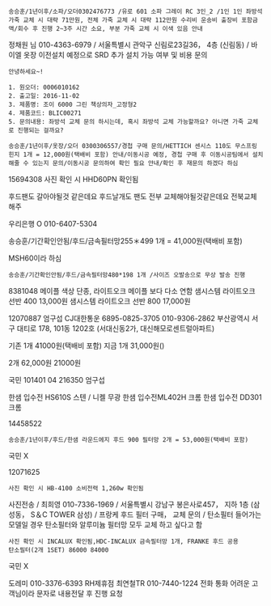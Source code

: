 ```
송승훈/1년이후/소파/오더0302476773 /유로 601 소파 그레이 RC 3인_2 /1인 1인 좌방석 가죽 교체 시 대략 71만원, 전체 가죽 교체 시 대략 112만원 수리비 운송비 출장비 포함금액/회수 후 진행 2~3주 시간 소요, 부분 가죽 교체 시 이색 있음 안내
```


정채원 님  010-4363-6979  / 서울특별시 관악구 신림로23길36， 4층 (신림동) /  바이엘 옷장 이전설치 예정으로 SRD 추가 설치 가능 여부 및 비용 문의

```
안녕하세요~!

1. 원오더: 0006010162
2. 출고일: 2016-11-02
3. 제품명: 조이 6000 그린 책상의자_고정형2
4. 제품코드: BLIC00271
5. 문의내용: 좌방석 교체 문의 하시는데, 혹시 좌방석 교체 가능할까요? 아니면 가죽 교체로 진행되는 걸까요?
```



```
송승훈/1년이후/옷장/오더 0300306557/경첩 구매 문의/HETTICH 센시스 110도 무스프링 힌지 1개 = 12,000원(택배비 포함) 안내/이동시공 예정, 경첩 구매 후 이동시공팀에서 설치 해줄 수 있는지 문의/이동시공 문의하여 확인 필요 안내/확인 후 재문의 하겠다 하심
```


15694308 사진 확인 시 HHD60PN 확인됨

후드팬도 갈아야될것 같은데요  후드날개도 팬도  전부  교체해야될것같은데요  전북교체  해주


우리은행
O 010-6407-5304



송승훈/기간확인안됨/후드/금속필터망255＊499 1개 = 41,000원(택배비 포함)

MSH60이라 하심

```
송승훈/기간확인안됨/후드/금속필터망480*198 1개 /사이즈 오발송으로 무상 발송 진행
```

8381048
메이플 색상 단종, 라이트오크 메이플 보다 다소 연함
샘시스템 라이트오크 선반 400 13,000원
샘시스템 라이트오크 선반 800 17,000원

12070887
엄구섭
CJ대한통운 6895-0825-3705
010-9306-2862
부산광역시 서구 대티로 178, 101동 1202호  (서대신동2가, 대신해모로센트럴아파트)

기존 1개 41000원(택배비 포함)
지금 1개 31,000원()

2개 62,000원
21000원

국민
101401 04 216350
엄구섭




한샘 입수전 HS610S 스텐 / 니켈 무광
한샘 입수전ML402H 크롬
한샘 입수전 DD301 크롬

14458522
```
송승훈/1년이후/후드/한샘 라운드에지 후드 900 필터망 2개 = 53,000원(택배비 포함)
```
국민
X 


12071625
```
사진 확인 시 HB-4100 소비전력 1,260w 확인됨
```



사진전송 / 최희영 010-7336-1969 / 서울특별시 강남구 봉은사로457， 지하 1층 (삼성동， S＆C TOWER 삼성) / 프랑케 후드 필터 구매， 교체 문의 / 탄소필터 들어가는 모델일 경우 탄소필터와 알루미늄 필터망 모두 교체 하고 싶다고 함
```
사진 확인 시 INCALUX 확인됨,HDC-INCALUX 금속필터망 1개, FRANKE 후드 공용
탄소필터(2개 1SET) 86000 84000
```



국민
X


도레미 010-3376-6393
RH제휴점 최연철TR 010-7440-1224 
전화 통화 어려운 고객님이라 문자로 내용전달 후 진행 요청